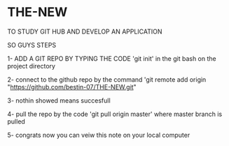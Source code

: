 # THE-NEW
TO STUDY GIT HUB AND DEVELOP AN APPLICATION

SO GUYS STEPS

1- ADD A GIT REPO BY TYPING THE CODE 'git init' in the git bash on the project directory

2- connect to the github repo by the command  'git remote add origin "https://github.com/bestin-07/THE-NEW.git"

3- nothin showed means succesfull

4- pull the repo by the code 'git pull origin master' where master branch is pulled

5- congrats now you can veiw this note on your local computer
